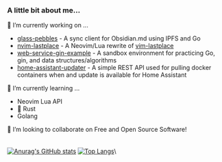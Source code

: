 ### A little bit about me...
🔭 I’m currently working on ...
* [glass-pebbles](https://github.com/ethanholz/glass-pebbles) - A sync client for Obsidian.md using IPFS and Go
* [nvim-lastplace](https://github.com/ethanholz/nvim-lastplace) - A Neovim/Lua rewrite of [vim-lastplace](https://github.com/farmergreg/vim-lastplace) 
* [web-service-gin-example](https://github.com/ethanholz/web-service-gin-example) - A sandbox environment for practicing Go, gin, and data structures/algorithms
* [home-assistant-updater](https://github.com/ethanholz/home-assistant-updater) - A simple REST API used for pulling docker containers when and update is available for Home Assistant

🌱 I’m currently learning ...
* Neovim Lua API
* 🦀 Rust
* Golang

👯 I’m looking to collaborate on Free and Open Source Software!<br/><br/><br/>
[![Anurag's GitHub stats](https://github-readme-stats.vercel.app/api?username=ethanholz&theme=onedark&count_private=true)](https://github.com/anuraghazra/github-readme-stats) [![Top Langs](https://github-readme-stats.vercel.app/api/top-langs/?username=ethanholz&theme=onedark&count_private=true)](https://github.com/anuraghazra/github-readme-stats)\
<!--
**ethanholz/ethanholz** is a ✨ _special_ ✨ repository because its `README.md` (this file) appears on your GitHub profile.

Here are some ideas to get you started:

- 🔭 I’m currently working on ...
- 🌱 I’m currently learning ...
- 👯 I’m looking to collaborate on ...
- 🤔 I’m looking for help with ...
- 💬 Ask me about ...
- 📫 How to reach me: ...
- 😄 Pronouns: ...
- ⚡ Fun fact: ...
-->

